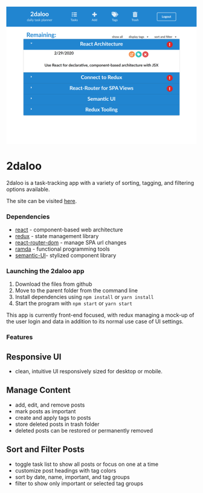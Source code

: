 ![2daloo](https://github.com/jt-rose/2daloo/blob/master/README_images/main_image.png)

# 2daloo

2daloo is a task-tracking app with a variety of sorting, tagging, and filtering options available.

The site can be visited [here].

### Dependencies

- [react] - component-based web architecture
- [redux] - state management library
- [react-router-dom] - manage SPA url changes
- [ramda] - functional programming tools
- [semantic-UI]- stylized component library

### Launching the 2daloo app

1. Download the files from github
1. Move to the parent folder from the command line
1. Install dependencies using `npm install` or `yarn install`
1. Start the program with `npm start` or `yarn start`

This app is currently front-end focused, with redux managing a mock-up of the user login and data in addition to its normal use case of UI settings.

### Features

## Responsive UI

- clean, intuitive UI responsively sized for desktop or mobile.

## Manage Content

- add, edit, and remove posts
- mark posts as important
- create and apply tags to posts
- store deleted posts in trash folder
- deleted posts can be restored or permanently removed

## Sort and Filter Posts

- toggle task list to show all posts or focus on one at a time
- customize post headings with tag colors
- sort by date, name, important, and tag groups
- filter to show only important or selected tag groups

[here]: https://jt-rose.github.io/2daloo
[react]: http://nodejs.org
[redux]: https://redux.js.org/
[react-router-dom]: https://www.npmjs.com/package/react-router-dom
[ramda]: https://ramdajs.com
[semantic-ui]: https://react.semantic-ui.com/
